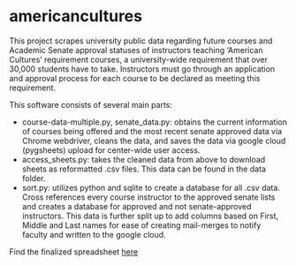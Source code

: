 # americancultures

This project scrapes university public data regarding future courses and Academic Senate approval statuses of instructors teaching ‘American Cultures’ requirement courses, a university-wide requirement that over 30,000 students have to take. Instructors must go through an application and approval process for each course to be declared as meeting this requirement. 

This software consists of several main parts:

- course-data-multiple.py, senate_data.py: obtains the current information of courses being offered and the most recent senate approved data via Chrome webdriver, cleans the data, and saves the data via google cloud (pygsheets) upload for center-wide user access.
- access_sheets.py: takes the cleaned data from above to download sheets as reformatted .csv files. This data can be found in the data folder.
- sort.py: utilizes python and sqlite to create a database for all .csv data. Cross references every course instructor to the approved senate lists and creates a database for approved and not senate-approved instructors. This data is further split up to add columns based on First, Middle and Last names for ease of creating mail-merges to notify faculty and written to the google cloud.


Find the finalized spreadsheet [here](https://docs.google.com/spreadsheets/d/1hop5bnRhSSfG0EK7A8X1D5y1tmvegWcTp_m5w8esDz8/edit?usp=sharing)